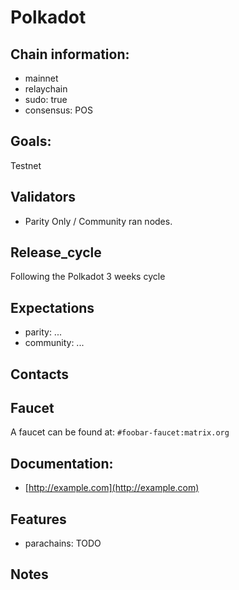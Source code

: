 # Polkadot

## Chain information:

- mainnet
- relaychain
- sudo: true
- consensus: POS

## Goals:

Testnet

## Validators

- Parity Only / Community ran nodes.

## Release_cycle

Following the Polkadot 3 weeks cycle

## Expectations

- parity: ...
- community: ...


## Contacts



## Faucet

A faucet can be found at: `#foobar-faucet:matrix.org`


## Documentation:

- [http://example.com](http://example.com)


## Features

- parachains: TODO


## Notes


